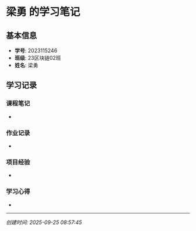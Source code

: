 # 梁勇 的学习笔记

## 基本信息
- **学号**: 2023115246
- **班级**: 23区块链02班
- **姓名**: 梁勇
## 学习记录

### 课程笔记
- 

### 作业记录
- 

### 项目经验
- 

### 学习心得
- 

---
*创建时间: 2025-09-25 08:57:45*
